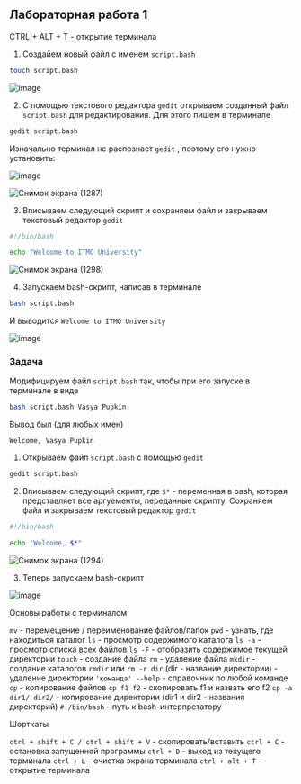 ## Лабораторная работа 1

CTRL + ALT + T - открытие терминала

1. Создайем новый файл с именем `script.bash`

```bash
touch script.bash
```

![image](https://github.com/user-attachments/assets/1117571a-f63e-4b33-9a0c-ad93a4e10d5a)


2. С помощью текстового редактора `gedit` открываем созданный файл `script.bash` для редактирования. Для этого пишем в терминале

```bash
gedit script.bash
```
Изначально терминал не распознает `gedit` , поэтому его нужно установить:

![image](https://github.com/user-attachments/assets/1497367e-391d-4a59-9b47-bc4560a318ae)

![Снимок экрана (1287)](https://github.com/user-attachments/assets/4bc7df29-6c3f-464a-8bb0-eccd87f5fe77)


3. Вписываем следующий скрипт и сохраняем файл и закрываем текстовый редактор `gedit`

```bash
#!/bin/bash

echo "Welcome to ITMO University"
```

![Снимок экрана (1298)](https://github.com/user-attachments/assets/bd263d21-a30d-4e04-b73f-b93f692ac3a3)


4. Запускаем bash-скрипт, написав в терминале

```bash
bash script.bash
```
И выводится `Welcome to ITMO University`

![image](https://github.com/user-attachments/assets/b1bd8485-1fa3-495d-9ad8-640a0999ea5b)

### Задача

Модифицируем файл `script.bash` так, чтобы при его запуске в терминале в виде

```bash
bash script.bash Vasya Pupkin
```

Вывод был (для любых имен)

`Welcome, Vasya Pupkin`

1. Открываем файл `script.bash` с помощью `gedit`

```bash
gedit script.bash
```

2. Вписываем следующий скрипт, где `$*` - переменная в bash, которая представляет все аргуементы, переданные скрипту. Сохраняем файл и закрываем текстовый редактор `gedit`

```bash
#!/bin/bash

echo "Welcome, $*"
```

![Снимок экрана (1294)](https://github.com/user-attachments/assets/3a08bf23-9cc9-4f5d-a0fe-72ea9387f847)

3. Теперь запускаем bash-скрипт

![image](https://github.com/user-attachments/assets/540d6dcc-d902-4c99-864a-408022f21a61)



Основы работы с терминалом

`mv` - перемещение / переименование файлов/папок
`pwd` - узнать, где находиться каталог
`ls` - просмотр содержимого каталога
`ls -a` - просмотр списка всех файлов
`ls -F` - отобразить содержимое текущей директории
`touch` - создание файла
`rm` - удаление файла
`mkdir` - создание каталогов
`rmdir` или `rm -r dir` (dir - название директории) - удаление директории
`'команда' --help` - справочник по любой команде
`cp` - копирование файлов
`cp f1 f2` - скопировать f1 и назвать его f2
`cp -a dir1/ dir2/` - копирование директории (dir1 и dir2 - названия директорий)
`#!/bin/bash` - путь к bash-интерпретатору

Шорткаты

`ctrl + shift + C / ctrl + shift + V` - скопировать/вставить
`ctrl + C` - остановка запущенной программы
`ctrl + D` - выход из текущего терминала
`ctrl + L` - очистка экрана терминала
`ctrl + alt + T` - открытие терминала

